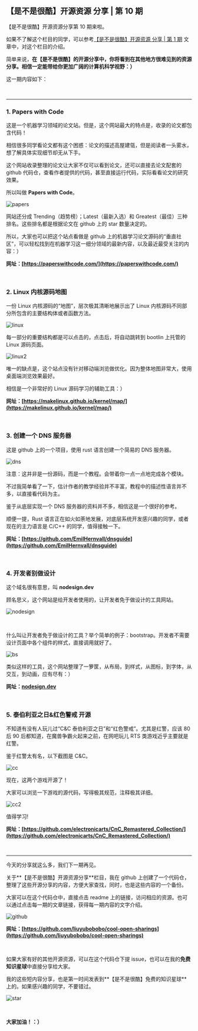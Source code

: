 ## 【是不是很酷】开源资源 分享 | 第 10 期

【是不是很酷】开源资源分享第 10 期来啦。

如果不了解这个栏目的同学，可以参考[【是不是很酷】开源资源 分享 | 第 1 期](../001/) 文章中，对这个栏目的介绍。

简单来说，**在【是不是很酷】的开源分享中，你将看到在其他地方很难见到的资源分享。相信一定能带给你更加广阔的计算机科学视野：）**

这一期内容如下：

<br/>

---

### 1. Papers with Code

这是一个机器学习领域的论文站。但是，这个网站最大的特点是，收录的论文都包含代码！

相信很多同学看论文都有这个困惑：论文的描述高屋建瓴，但是阅读者一头雾水，想了解具体实现细节却无从下手。

这个网站收录整理的论文让大家不仅可以看到论文，还可以直接去论文配套的 github 代码仓，查看作者提供的代码，甚至直接运行代码，实际看看论文的研究效果。

所以叫做 **Papers with Code**。

![papers](papers.png)

网站还分成 Trending（趋势榜）；Latest（最新入选）和 Greatest（最佳）三种排名。这些排名都是根据论文在 github 上的 star 数量决定的。

所以，大家也可以把这个站点看做是 github 上的机器学习论文源码的“垂直社区”，可以轻松找到在机器学习这一细分领域的最新内容，以及最近最受关注的内容：）

**网址：[https://paperswithcode.com/](https://paperswithcode.com/)**

<br/>

### 2. Linux 内核源码地图

一份 Linux 内核源码的“地图”，层次极其清晰地展示出了 Linux 内核源码不同部分所包含的主要结构体或者函数方法。

![linux](linux.png)

每一部分的重要结构都是可以点击的，点击后，将自动跳转到 bootlin 上托管的 Linux 源码页面。

![linux2](linux2.png)

唯一的缺点是，这个站点没有针对移动端浏览做优化。因为整体地图非常大，使用桌面端浏览效果最好。

相信是一个非常好的 Linux 源码学习的辅助工具：）

**网址：[https://makelinux.github.io/kernel/map/](https://makelinux.github.io/kernel/map/)**

<br/>

### 3. 创建一个 DNS 服务器

这是 github 上的一个项目，使用 rust 语言创建一个简易的 DNS 服务器。

![dns](dns.png)

注意：这并非是一份源码，而是一个教程。会带着你一点一点地完成各个模块。

不过我简单看了一下，估计作者的教学经验并不丰富，教程中的描述性语言并不多，以直接看代码为主。

鉴于从底层实现一个 DNS 服务器的资料并不多，相信这是一个很好的参考。

顺便一提，Rust 语言正在如火如荼地发展，对底层系统开发感兴趣的同学，或者现在的主力语言是 C/C++ 的同学，值得接触一下。

**网址：[https://github.com/EmilHernvall/dnsguide](https://github.com/EmilHernvall/dnsguide)**

<br/>

### 4. 开发者别做设计

这个域名很有意思，叫 **nodesign.dev**

顾名思义，这个网站是给开发者使用的，让开发者免于做设计的工具网站。

![nodesign](nodesign.png)

<br/>

什么叫让开发者免于做设计的工具？举个简单的例子：bootstrap。开发者不需要设计页面中各个组件的样式，直接调用就好了。

![bs](bs.png)

类似这样的工具，这个网站整理了一箩筐，从布局，到样式，从图标，到字体，从交互，到动画，应有尽有：）

**网址：[nodesign.dev](nodesign.dev)**

<br/>

### 5. 泰伯利亚之日&红色警戒 开源

不知道有没有人玩儿过“C&C 泰伯利亚之日”和“红色警戒”。尤其是红警，应该 80 后 90 后都知道，在魔兽争霸火起来之前，在网吧玩儿 RTS 类游戏近乎主要就是红警。

鉴于红警太有名，以下截图是 C&C。

![cc](cc.jpg)

现在，这两个游戏开源了！

大家可以浏览一下游戏的源代码，写得极其规范，注释极其详细。

![cc2](cc2.png)

值得学习!

**网址：[https://github.com/electronicarts/CnC_Remastered_Collection/](https://github.com/electronicarts/CnC_Remastered_Collection/)**

<br/>

---

今天的分享就这么多，我们下一期再见。

关于**【是不是很酷】开源资源分享**栏目，我在 github 上创建了一个代码仓，整理了这些开源分享的内容，方便大家查找，同时，也是这些内容的一个备份。

大家可以在这个代码仓中，直接点击 readme 上的链接，访问相应的资源。也可以通过点击每一期的文章链接，获得每一期内容的文字介绍。

![github](github.png)

**网址：[https://github.com/liuyubobobo/cool-open-sharings](https://github.com/liuyubobobo/cool-open-sharings)**

<br/>

如果大家有好的其他开源资源，可以在这个代码仓下提 issue，也可以在我的**免费知识星球**中直接分享给大家。

我的这些短内容分享，也是第一时间发表到**【是不是很酷】免费的知识星球**上的。如果感兴趣的同学，不要错过。

![star](star.png)

<br/>

**大家加油！：）**